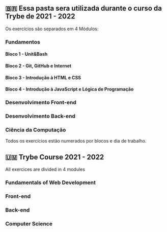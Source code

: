 ## :brazil: Essa pasta sera utilizada durante o curso da Trybe de 2021 - 2022

Os exercícios são separados em 4 Módulos:

### Fundamentos

#### Bloco 1 - Unit&Bash

#### Bloco 2 - Git, GitHub e Internet

#### Bloco 3 - Introdução à HTML e CSS

#### Bloco 4 - Introdução à JavaScript e Lógica de Programação

### Desenvolvimento Front-end

### Desenvolvimento Back-end

### Ciência da Computação

Todos os exercícios estão numerados por blocos e dia de trabalho.

## :us_outlying_islands: Trybe Course 2021 - 2022

All exercices are divided in 4 modules

### Fundamentals of Web Development

### Front-end

### Back-end

### Computer Science
